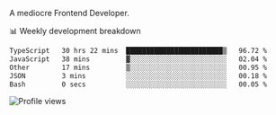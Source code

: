 A mediocre Frontend Developer.

📊 Weekly development breakdown
<!--START_SECTION:waka-->

```txt
TypeScript   30 hrs 22 mins  ████████████████████████▒   96.72 %
JavaScript   38 mins         ▓░░░░░░░░░░░░░░░░░░░░░░░░   02.04 %
Other        17 mins         ▒░░░░░░░░░░░░░░░░░░░░░░░░   00.95 %
JSON         3 mins          ░░░░░░░░░░░░░░░░░░░░░░░░░   00.18 %
Bash         0 secs          ░░░░░░░░░░░░░░░░░░░░░░░░░   00.05 %
```

<!--END_SECTION:waka-->

<img src="https://gpvc.arturio.dev/iqbalfasri" alt="Profile views"/>

